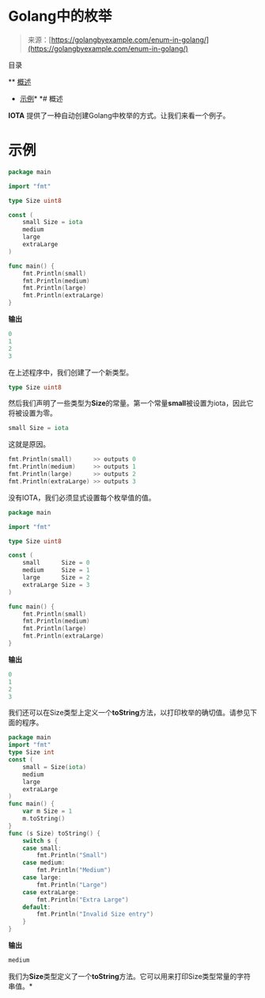 <!--yml

类别：未分类

日期：2024-10-13 06:52:25

-->

# Golang中的枚举

> 来源：[https://golangbyexample.com/enum-in-golang/](https://golangbyexample.com/enum-in-golang/)

目录

**   [概述](#Overview "概述")

+   [示例](#Example "示例")*  *# 概述

**IOTA** 提供了一种自动创建Golang中枚举的方式。让我们来看一个例子。

# 示例

```go
package main

import "fmt"

type Size uint8

const (
	small Size = iota
	medium
	large
	extraLarge
)

func main() {
	fmt.Println(small)
	fmt.Println(medium)
	fmt.Println(large)
	fmt.Println(extraLarge)
}
```

**输出**

```go
0
1
2
3
```

在上述程序中，我们创建了一个新类型。

```go
type Size uint8
```

然后我们声明了一些类型为**Size**的常量。第一个常量**small**被设置为iota，因此它将被设置为零。

```go
small Size = iota
```

这就是原因。

```go
fmt.Println(small)      >> outputs 0  
fmt.Println(medium)     >> outputs 1
fmt.Println(large)      >> outputs 2
fmt.Println(extraLarge) >> outputs 3
```

没有IOTA，我们必须显式设置每个枚举值的值。

```go
package main

import "fmt"

type Size uint8

const (
	small      Size = 0
	medium     Size = 1
	large      Size = 2
	extraLarge Size = 3
)

func main() {
	fmt.Println(small)
	fmt.Println(medium)
	fmt.Println(large)
	fmt.Println(extraLarge)
}
```

**输出**

```go
0
1
2
3
```

我们还可以在Size类型上定义一个**toString**方法，以打印枚举的确切值。请参见下面的程序。

```go
package main
import "fmt"
type Size int
const (
    small = Size(iota)
    medium
    large
    extraLarge
)
func main() {
    var m Size = 1
    m.toString()
}
func (s Size) toString() {
    switch s {
    case small:
        fmt.Println("Small")
    case medium:
        fmt.Println("Medium")
    case large:
        fmt.Println("Large")
    case extraLarge:
        fmt.Println("Extra Large")
    default:
        fmt.Println("Invalid Size entry")
    }
}
```

**输出**

```go
medium
```

我们为**Size**类型定义了一个**toString**方法。它可以用来打印Size类型常量的字符串值。*
